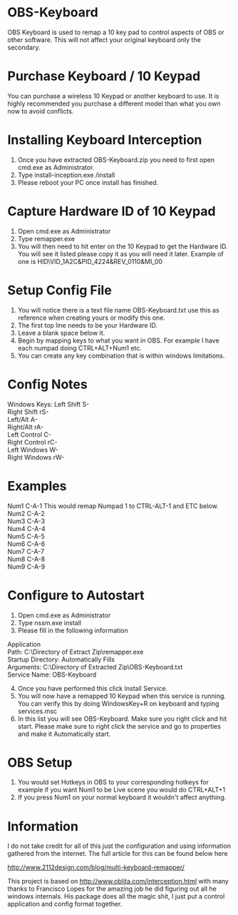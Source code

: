 # OBS-Keyboard
OBS Keyboard is used to remap a 10 key pad to control aspects of OBS or other software. This will not affect your original keyboard only the secondary.

# Purchase Keyboard / 10 Keypad
You can purchase a wireless 10 Keypad or another keyboard to use. It is highly recommended you purchase a different model than what you own now to avoid conflicts.

# Installing Keyboard Interception
1. Once you have extracted OBS-Keyboard.zip you need to first open cmd.exe as Administrator.  
2. Type install-inception.exe /install  
3. Please reboot your PC once install has finished.  

# Capture Hardware ID of 10 Keypad
1. Open cmd.exe as Administrator  
2. Type remapper.exe  
3. You will then need to hit enter on the 10 Keypad to get the Hardware ID. You will see it listed please copy it as you will need it later. Example of one is HID\VID_1A2C&PID_4224&REV_0110&MI_00  

# Setup Config File
1. You will notice there is a text file name OBS-Keyboard.txt use this as reference when creating yours or modify this one.  
2. The first top line needs to be your Hardware ID.  
3. Leave a blank space below it.  
4. Begin by mapping keys to what you want in OBS. For example I have each numpad doing CTRL+ALT+Num1 etc.  
5. You can create any key combination that is within windows limitations.  

# Config Notes
Windows Keys:
Left Shift S-  
Right Shift rS-  
Left/Alt A-  
Right/Alt rA-  
Left Control C-  
Right Control rC-  
Left Windows W-  
Right Windows rW-  

# Examples
Num1 C-A-1 This would remap Numpad 1 to CTRL-ALT-1 and ETC below.  
Num2 C-A-2   
Num3 C-A-3  
Num4 C-A-4  
Num5 C-A-5  
Num6 C-A-6  
Num7 C-A-7  
Num8 C-A-8  
Num9 C-A-9  

# Configure to Autostart  
1. Open cmd.exe as Administrator  
2. Type nssm.exe install  
3. Please fill in the following information  

Application  
Path: C:\Directory of Extract Zip\remapper.exe  
Startup Directory: Automatically Fills  
Arguments: C:\Directory of Extracted Zip\OBS-Keyboard.txt  
Service Name: OBS-Keyboard  

4. Once you have performed this click Install Service.  
5. You will now have a remapped 10 Keypad when this service is running. You can verify this by doing WindowsKey+R on keyboard and typing services.msc  
6. In this list you will see OBS-Keyboard. Make sure you right click and hit start. Please make sure to right click the service and go to properties and make it Automatically start.  


# OBS Setup
1. You would set Hotkeys in OBS to your corresponding hotkeys for example if you want Num1 to be Live scene you would do CTRL+ALT+1
2. If you press Num1 on your normal keyboard it wouldn't affect anything.


# Information
I do not take credit for all of this just the configuration and using information gathered from the internet. The full article for this can be found below here  

http://www.2112design.com/blog/multi-keyboard-remapper/

This project is based on http://www.oblita.com/interception.html with many thanks to Francisco Lopes for the amazing job he did figuring out all he windows internals. His package does all the magic shit, I just put a control application and config format together.
